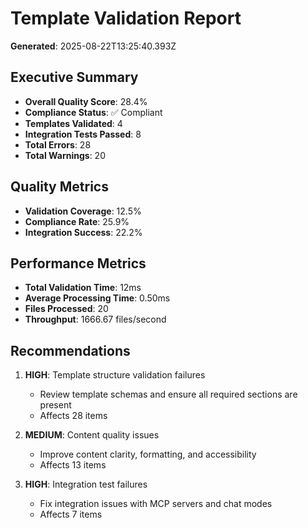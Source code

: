 # Template Validation Report

**Generated**: 2025-08-22T13:25:40.393Z

## Executive Summary

- **Overall Quality Score**: 28.4%
- **Compliance Status**: ✅ Compliant
- **Templates Validated**: 4
- **Integration Tests Passed**: 8
- **Total Errors**: 28
- **Total Warnings**: 20

## Quality Metrics

- **Validation Coverage**: 12.5%
- **Compliance Rate**: 25.9%
- **Integration Success**: 22.2%

## Performance Metrics

- **Total Validation Time**: 12ms
- **Average Processing Time**: 0.50ms
- **Files Processed**: 20
- **Throughput**: 1666.67 files/second

## Recommendations

1. **HIGH**: Template structure validation failures
   - Review template schemas and ensure all required sections are present
   - Affects 28 items

2. **MEDIUM**: Content quality issues
   - Improve content clarity, formatting, and accessibility
   - Affects 13 items

3. **HIGH**: Integration test failures
   - Fix integration issues with MCP servers and chat modes
   - Affects 7 items

